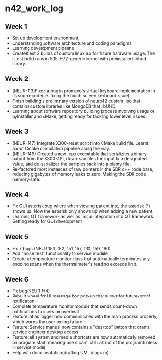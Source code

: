 # n42_work_log
## Week 1
- Set up development environment,
- Understanding software architecture and coding paradigms
- Learning development pipeline
- Create&test 2 builds of custom linux iso for future hardware usage. The latest build runs in 5.15.0-72-generic kernel with preinstalled libhud library.

## Week 2
- (NEUR-113)Fixed a bug in promaxo's virtual keyboard  implementation in its sourcecode(i.e. fixing the touch screen keyboard issue)
- Finish building a preliminary version of neuro42 custom .iso that contains custom libraries like MongoDB that libUHD.
- Learning about software repository building process involving usage of pyInstaller and cMake, getting ready for tackling lower level issues.

## Week 3
- (NEUR-147) Integrate X300-reset script into CMake build file. Learnt about Cmake compilation pipeline along the way.
- (NEUR-149) Created a new .cpp executable that serializies a binary output from the X300-API, down-samples the input to a designated value, and de-serializes the samples back into a bianry file.
- Re-factored most instances of raw pointers in the SDR c++ code base, reducing gigabytes of memory leaks to zero. Making the SDR code memory-safe.


## Week 4
- Fix GUI asterisk bug where when viewing patient into, the asterisk (\*) shows up. Now the asterisk only shows up when adding a new patient.
- Learning QT framework as well as imgui integration into QT framework. Getting ready for GUI development

## Week 5
- Fix 7 bugs (NEUR 153, 152, 151, 157, 130, 159, 160)
- Add "noise test" functionality to service module
- Create a temperature monitor class that automatically terminates any ongoing scans when the thermalmeter's reading exceeds limit.

## Week 6
- Fix bug(NEUR 154)
- Rebuilt wheel for UI message box pop-up that allows for future-proof notification
- Complete temperature monitor module that sends count-down notifications to users on overheat
- Feature: atlas logger now communicates with the main process properly, which warns the user on log failure
- Feature: Service manual now contains a "desktop" button that grants service engineer desktop access
- Feature: all system and media shortcuts are now automatically removed on program start, meaning users can't ctrl+alt out of the program(unless in service mode)
- Help with documentation(drafting UML diagram) 
